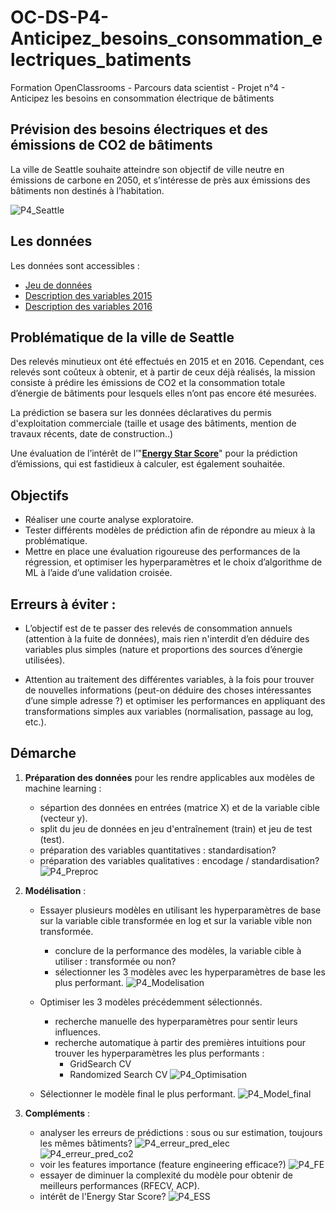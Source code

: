 # OC-DS-P4-Anticipez_besoins_consommation_electriques_batiments
Formation OpenClassrooms - Parcours data scientist - Projet n°4 - Anticipez les besoins en consommation électrique de bâtiments

## Prévision des besoins électriques et des émissions de CO2 de bâtiments 

La ville de Seattle souhaite atteindre son objectif de ville neutre en émissions de carbone en 2050, et s’intéresse de près aux émissions des bâtiments non destinés à l’habitation.

![P4_Seattle](https://user-images.githubusercontent.com/71518818/135107824-5ce0b80d-7a06-4398-afc4-fbbca374072c.png)

## Les données
Les données sont accessibles : 
- [Jeu de données](https://www.kaggle.com/city-of-seattle/sea-building-energy-benchmarking#2015-building-energy-benchmarking.csv)
- [Description des variables 2015](https://data.seattle.gov/dataset/2015-Building-Energy-Benchmarking/h7rm-fz6m)
- [Description des variables 2016](https://data.seattle.gov/dataset/2016-Building-Energy-Benchmarking/2bpz-gwpy)

## Problématique de la ville de Seattle
Des relevés minutieux ont été effectués en 2015 et en 2016. Cependant, ces relevés sont coûteux à obtenir, et à partir de ceux déjà réalisés, la mission consiste à prédire les émissions de CO2 et la consommation totale d’énergie de bâtiments pour lesquels elles n’ont pas encore été mesurées.

La prédiction se basera sur les données déclaratives du permis d'exploitation commerciale (taille et usage des bâtiments, mention de travaux récents, date de construction..)

Une évaluation de l’intérêt de l’"**[Energy Star Score](https://www.energystar.gov/buildings/facility-owners-and-managers/existing-buildings/use-portfolio-manager/interpret-your-results/what)**" pour la prédiction d’émissions, qui est fastidieux à calculer, est également souhaitée.

## Objectifs

- Réaliser une courte analyse exploratoire.
- Tester différents modèles de prédiction afin de répondre au mieux à la problématique.
- Mettre en place une évaluation rigoureuse des performances de la régression, et optimiser les hyperparamètres et le choix d’algorithme de ML à l’aide d’une validation croisée.

## Erreurs à éviter :

- L’objectif est de te passer des relevés de consommation annuels (attention à la fuite de données), mais rien n'interdit d’en déduire des variables plus simples (nature et proportions des sources d’énergie utilisées). 

- Attention au traitement des différentes variables, à la fois pour trouver de nouvelles informations (peut-on déduire des choses intéressantes d’une simple adresse ?) et optimiser les performances en appliquant des transformations simples aux variables (normalisation, passage au log, etc.).

## Démarche

1. **Préparation des données** pour les rendre applicables aux modèles de machine learning :
    - sépartion des données en entrées (matrice X) et de la variable cible (vecteur y).
    - split du jeu de données en jeu d'entraînement (train) et jeu de test (test).
    - préparation des variables quantitatives : standardisation?
    - préparation des variables qualitatives : encodage / standardisation?
![P4_Preproc](https://user-images.githubusercontent.com/71518818/135103853-6112442d-fba6-406f-a3a1-b98a6efe6614.png)
    
2. **Modélisation** :
    - Essayer plusieurs modèles en utilisant les hyperparamètres de base sur la variable cible transformée en log et sur la variable vible non transformée.
        - conclure de la performance des modèles, la variable cible à utiliser : transformée ou non?
        - sélectionner les 3 modèles avec les hyperparamètres de base les plus performant.
![P4_Modelisation](https://user-images.githubusercontent.com/71518818/135104007-b9270067-cf6a-4d15-be18-e853160a838c.png)

   - Optimiser les 3 modèles précédemment sélectionnés.
       - recherche manuelle des hyperparamètres pour sentir leurs influences.
       - recherche automatique à partir des premières intuitions pour trouver les hyperparamètres les plus performants :
           - GridSearch CV
           - Randomized Search CV
![P4_Optimisation](https://user-images.githubusercontent.com/71518818/135103577-6f3f3c8d-3967-4605-9655-504905283a1c.png)

   - Sélectionner le modèle final le plus performant.
![P4_Model_final](https://user-images.githubusercontent.com/71518818/135104297-1f39a753-47ef-42e0-9ce6-1289af0ac4be.png)

3. **Compléments** :
    - analyser les erreurs de prédictions : sous ou sur estimation, toujours les mêmes bâtiments?
![P4_erreur_pred_elec](https://user-images.githubusercontent.com/71518818/135104379-b5f5d595-2fdc-43d6-80d6-493a2347f3bc.png)
![P4_erreur_pred_co2](https://user-images.githubusercontent.com/71518818/135104504-e23e7603-0178-4850-88b6-6e3581339a88.png)
    - voir les features importance (feature engineering efficace?)
![P4_FE](https://user-images.githubusercontent.com/71518818/135104761-05008a42-a32f-4e79-af4e-13ab192cd611.png)
    - essayer de diminuer la complexité du modèle pour obtenir de meilleurs performances (RFECV, ACP).
    - intérêt de l'Energy Star Score?
![P4_ESS](https://user-images.githubusercontent.com/71518818/135104954-7e7117ea-14dc-49a4-9ba4-9274fe348d91.png)


